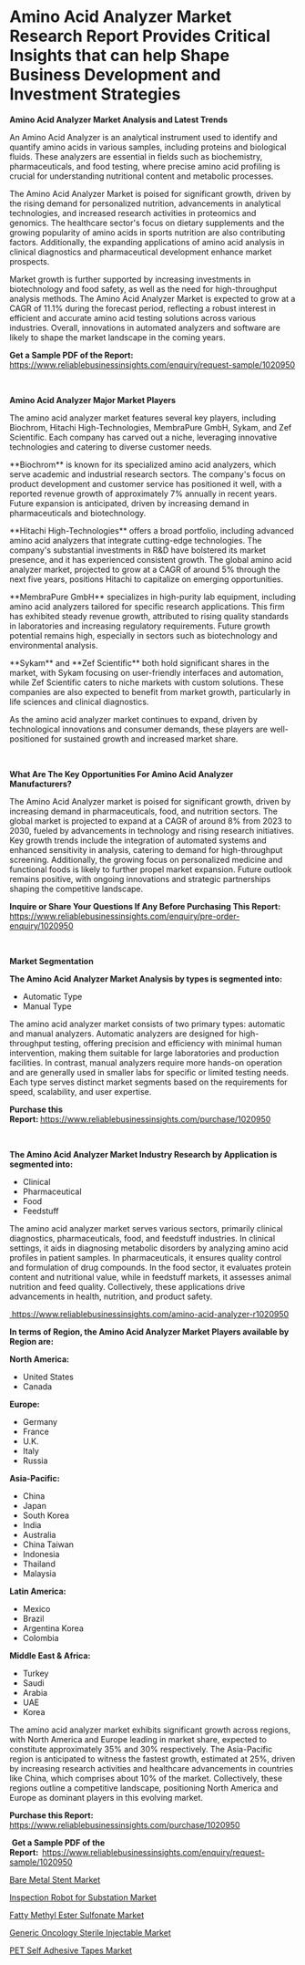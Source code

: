 <p><h1>Amino Acid Analyzer Market Research Report Provides Critical Insights that can help Shape Business Development and Investment Strategies</h1></p><p><strong>Amino Acid Analyzer Market Analysis and Latest Trends</strong></p>
<p><p>An Amino Acid Analyzer is an analytical instrument used to identify and quantify amino acids in various samples, including proteins and biological fluids. These analyzers are essential in fields such as biochemistry, pharmaceuticals, and food testing, where precise amino acid profiling is crucial for understanding nutritional content and metabolic processes.</p><p>The Amino Acid Analyzer Market is poised for significant growth, driven by the rising demand for personalized nutrition, advancements in analytical technologies, and increased research activities in proteomics and genomics. The healthcare sector's focus on dietary supplements and the growing popularity of amino acids in sports nutrition are also contributing factors. Additionally, the expanding applications of amino acid analysis in clinical diagnostics and pharmaceutical development enhance market prospects.</p><p>Market growth is further supported by increasing investments in biotechnology and food safety, as well as the need for high-throughput analysis methods. The Amino Acid Analyzer Market is expected to grow at a CAGR of 11.1% during the forecast period, reflecting a robust interest in efficient and accurate amino acid testing solutions across various industries. Overall, innovations in automated analyzers and software are likely to shape the market landscape in the coming years.</p></p>
<p><strong>Get a Sample PDF of the Report:&nbsp;</strong> <a href="https://www.reliablebusinessinsights.com/enquiry/request-sample/1020950?utm_campaign=118&utm_medium=2&utm_source=Github&utm_content=ia&utm_term=21032025&utm_id=amino-acid-analyzer">https://www.reliablebusinessinsights.com/enquiry/request-sample/1020950</a></p>
<p>&nbsp;</p>
<p><strong>Amino Acid Analyzer Major Market Players</strong></p>
<p><p>The amino acid analyzer market features several key players, including Biochrom, Hitachi High-Technologies, MembraPure GmbH, Sykam, and Zef Scientific. Each company has carved out a niche, leveraging innovative technologies and catering to diverse customer needs.</p><p>**Biochrom** is known for its specialized amino acid analyzers, which serve academic and industrial research sectors. The company's focus on product development and customer service has positioned it well, with a reported revenue growth of approximately 7% annually in recent years. Future expansion is anticipated, driven by increasing demand in pharmaceuticals and biotechnology.</p><p>**Hitachi High-Technologies** offers a broad portfolio, including advanced amino acid analyzers that integrate cutting-edge technologies. The company's substantial investments in R&D have bolstered its market presence, and it has experienced consistent growth. The global amino acid analyzer market, projected to grow at a CAGR of around 5% through the next five years, positions Hitachi to capitalize on emerging opportunities.</p><p>**MembraPure GmbH** specializes in high-purity lab equipment, including amino acid analyzers tailored for specific research applications. This firm has exhibited steady revenue growth, attributed to rising quality standards in laboratories and increasing regulatory requirements. Future growth potential remains high, especially in sectors such as biotechnology and environmental analysis.</p><p>**Sykam** and **Zef Scientific** both hold significant shares in the market, with Sykam focusing on user-friendly interfaces and automation, while Zef Scientific caters to niche markets with custom solutions. These companies are also expected to benefit from market growth, particularly in life sciences and clinical diagnostics.</p><p>As the amino acid analyzer market continues to expand, driven by technological innovations and consumer demands, these players are well-positioned for sustained growth and increased market share.</p></p>
<p>&nbsp;</p>
<p><strong>What Are The Key Opportunities For Amino Acid Analyzer Manufacturers?</strong></p>
<p><p>The Amino Acid Analyzer market is poised for significant growth, driven by increasing demand in pharmaceuticals, food, and nutrition sectors. The global market is projected to expand at a CAGR of around 8% from 2023 to 2030, fueled by advancements in technology and rising research initiatives. Key growth trends include the integration of automated systems and enhanced sensitivity in analysis, catering to demand for high-throughput screening. Additionally, the growing focus on personalized medicine and functional foods is likely to further propel market expansion. Future outlook remains positive, with ongoing innovations and strategic partnerships shaping the competitive landscape.</p></p>
<p><strong>Inquire or Share Your Questions If Any Before Purchasing This Report:</strong> <a href="https://www.reliablebusinessinsights.com/enquiry/pre-order-enquiry/1020950?utm_campaign=118&utm_medium=2&utm_source=Github&utm_content=ia&utm_term=21032025&utm_id=amino-acid-analyzer">https://www.reliablebusinessinsights.com/enquiry/pre-order-enquiry/1020950</a></p>
<p>&nbsp;</p>
<p><strong>Market Segmentation</strong></p>
<p><strong>The Amino Acid Analyzer Market Analysis by types is segmented into:</strong></p>
<p><ul><li>Automatic Type</li><li>Manual Type</li></ul></p>
<p><p>The amino acid analyzer market consists of two primary types: automatic and manual analyzers. Automatic analyzers are designed for high-throughput testing, offering precision and efficiency with minimal human intervention, making them suitable for large laboratories and production facilities. In contrast, manual analyzers require more hands-on operation and are generally used in smaller labs for specific or limited testing needs. Each type serves distinct market segments based on the requirements for speed, scalability, and user expertise.</p></p>
<p><strong>Purchase this Report:&nbsp;</strong><a href="https://www.reliablebusinessinsights.com/purchase/1020950?utm_campaign=118&utm_medium=2&utm_source=Github&utm_content=ia&utm_term=21032025&utm_id=amino-acid-analyzer">https://www.reliablebusinessinsights.com/purchase/1020950</a></p>
<p>&nbsp;</p>
<p><strong>The Amino Acid Analyzer Market Industry Research by Application is segmented into:</strong></p>
<p><ul><li>Clinical</li><li>Pharmaceutical</li><li>Food</li><li>Feedstuff</li></ul></p>
<p><p>The amino acid analyzer market serves various sectors, primarily clinical diagnostics, pharmaceuticals, food, and feedstuff industries. In clinical settings, it aids in diagnosing metabolic disorders by analyzing amino acid profiles in patient samples. In pharmaceuticals, it ensures quality control and formulation of drug compounds. In the food sector, it evaluates protein content and nutritional value, while in feedstuff markets, it assesses animal nutrition and feed quality. Collectively, these applications drive advancements in health, nutrition, and product safety.</p></p>
<p><a href="https://www.reliablebusinessinsights.com/amino-acid-analyzer-r1020950?utm_campaign=118&utm_medium=2&utm_source=Github&utm_content=ia&utm_term=21032025&utm_id=amino-acid-analyzer">&nbsp;https://www.reliablebusinessinsights.com/amino-acid-analyzer-r1020950</a></p>
<p><strong>In terms of Region, the Amino Acid Analyzer Market Players available by Region are:</strong></p>
<p>
    <p> <strong> North America: </strong>
        <ul>
            <li>United States</li>
            <li>Canada</li>
        </ul>
        </p> 
    <p> <strong> Europe: </strong>
        <ul>
            <li>Germany</li>
            <li>France</li>
            <li>U.K.</li>
            <li>Italy</li>
            <li>Russia</li>
        </ul>
        </p> 
    <p> <strong> Asia-Pacific: </strong>
        <ul>
            <li>China</li>
            <li>Japan</li>
            <li>South Korea</li>
            <li>India</li>
            <li>Australia</li>
            <li>China Taiwan</li>
            <li>Indonesia</li>
            <li>Thailand</li>
            <li>Malaysia</li>
        </ul>
        </p> 
    <p> <strong> Latin America: </strong>
        <ul>
            <li>Mexico</li>
            <li>Brazil</li>
            <li>Argentina Korea</li>
            <li>Colombia</li>
        </ul>
        </p> 
    <p> <strong> Middle East & Africa: </strong>
        <ul>
            <li>Turkey</li>
            <li>Saudi</li>
            <li>Arabia</li>
            <li>UAE</li>
            <li>Korea</li>
        </ul>
    </p>
    </p>
<p><p>The amino acid analyzer market exhibits significant growth across regions, with North America and Europe leading in market share, expected to constitute approximately 35% and 30% respectively. The Asia-Pacific region is anticipated to witness the fastest growth, estimated at 25%, driven by increasing research activities and healthcare advancements in countries like China, which comprises about 10% of the market. Collectively, these regions outline a competitive landscape, positioning North America and Europe as dominant players in this evolving market.</p></p>
<p><strong>Purchase this Report: </strong><a href="https://www.reliablebusinessinsights.com/purchase/1020950?utm_campaign=118&utm_medium=2&utm_source=Github&utm_content=ia&utm_term=21032025&utm_id=amino-acid-analyzer">https://www.reliablebusinessinsights.com/purchase/1020950</a></p>
<p>&nbsp;<strong>Get a Sample PDF of the Report:&nbsp;&nbsp;</strong><a href="https://www.reliablebusinessinsights.com/enquiry/request-sample/1020950?utm_campaign=118&utm_medium=2&utm_source=Github&utm_content=ia&utm_term=21032025&utm_id=amino-acid-analyzer">https://www.reliablebusinessinsights.com/enquiry/request-sample/1020950</a></p>
<p><strong></strong></p>
<p><p><a href="https://github.com/taveyasenay/Market-Research-Report-List-1/blob/main/bare-metal-stent-market.md?utm_campaign=118&utm_medium=2&utm_source=Github&utm_content=ia&utm_term=21032025&utm_id=amino-acid-analyzer">Bare Metal Stent Market</a></p><p><a href="https://github.com/keohannchavo/Market-Research-Report-List-1/blob/main/inspection-robot-for-substation-market.md?utm_campaign=118&utm_medium=2&utm_source=Github&utm_content=ia&utm_term=21032025&utm_id=amino-acid-analyzer">Inspection Robot for Substation Market</a></p><p><a href="https://github.com/janotjuljo/Market-Research-Report-List-1/blob/main/fatty-methyl-ester-sulfonate-market.md?utm_campaign=118&utm_medium=2&utm_source=Github&utm_content=ia&utm_term=21032025&utm_id=amino-acid-analyzer">Fatty Methyl Ester Sulfonate Market</a></p><p><a href="https://github.com/dukerghostki/Market-Research-Report-List-1/blob/main/generic-oncology-sterile-injectable-market.md?utm_campaign=118&utm_medium=2&utm_source=Github&utm_content=ia&utm_term=21032025&utm_id=amino-acid-analyzer">Generic Oncology Sterile Injectable Market</a></p><p><a href="https://github.com/ssaradulai/Market-Research-Report-List-1/blob/main/pet-self-adhesive-tapes-market.md?utm_campaign=118&utm_medium=2&utm_source=Github&utm_content=ia&utm_term=21032025&utm_id=amino-acid-analyzer">PET Self Adhesive Tapes Market</a></p></p>